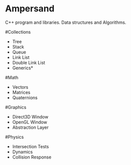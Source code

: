 # Ampersand
C++ program and libraries. Data structures and Algorithms.

#Collections
- Tree
- Stack
- Queue
- Link List
- Double Link List
- Generics*

#Math
- Vectors
- Matrices
- Quaternions

#Graphics
- Direct3D Window
- OpenGL Window
- Abstraction Layer

#Physics
- Intersection Tests
- Dynamics
- Collision Response
